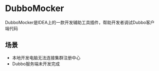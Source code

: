 # DubboMocker
DubboMocker是IDEA上的一款开发辅助工具插件，帮助开发者调试Dubbo客户端代码

## 场景
- 本地开发电脑无法连接集群注册中心
- Dubbo服务端未开发完成

## 
